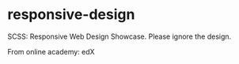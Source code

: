 # responsive-design
SCSS: Responsive Web Design Showcase.
Please ignore the design.

From online academy: edX
